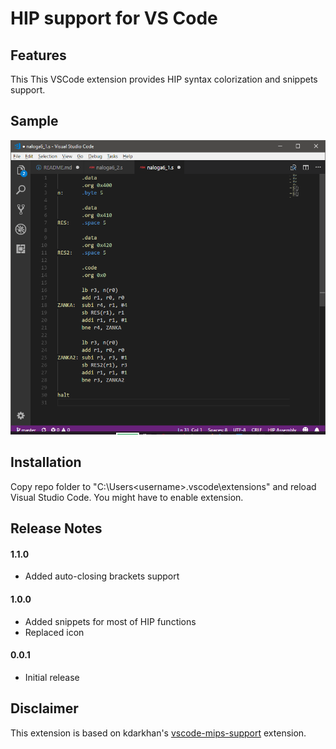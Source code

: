 # HIP support for VS Code

## Features
This This VSCode extension provides HIP syntax colorization and snippets support.

## Sample
![sample](https://raw.githubusercontent.com/LGaljo/vscode-hip-support/master/images/sample.png)

## Installation
Copy repo folder to "C:\Users\<username>\.vscode\extensions" and reload Visual Studio Code.
You might have to enable extension.

## Release Notes

#### 1.1.0
* Added auto-closing brackets support

#### 1.0.0
* Added snippets for most of HIP functions
* Replaced icon

#### 0.0.1
* Initial release

## Disclaimer
This extension is based on kdarkhan's [vscode-mips-support](https://github.com/textmate/mips.tmbundle) extension.
